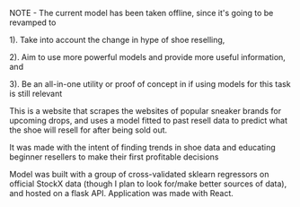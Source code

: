 NOTE - The current model has been taken offline, since it's going to be revamped to 

  1). Take into account the change in hype of shoe reselling, 
  
  2). Aim to use more powerful models and provide more useful information, and 
  
  3). Be an all-in-one utility or proof of concept in if using models for this task is still relevant


This is a website that scrapes the websites of popular sneaker brands for upcoming drops, and uses a model fitted to past resell data to predict what the shoe will resell for after being sold out.

It was made with the intent of finding trends in shoe data and educating beginner resellers to make their first profitable decisions

Model was built with a group of cross-validated sklearn regressors on official StockX data (though I plan to look for/make better sources of data), and hosted on a flask API. Application was made with React.
